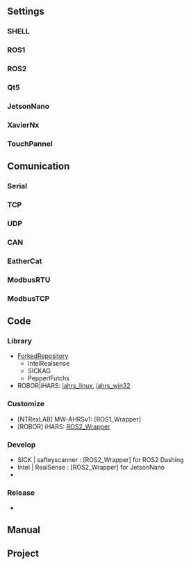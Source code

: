 ## Settings
### SHELL
### ROS1
### ROS2
### Qt5
### JetsonNano
### XavierNx
### TouchPannel
## Comunication
### Serial
### TCP
### UDP
### CAN
### EatherCat
### ModbusRTU
### ModbusTCP
## Code
### Library
* [ForkedRepository](https://github.com/WannaSleep3254/ForkedRepository)
  * IntelRealsense
  * SICKAG
  * PepperlFutchs
* ROBOR|iHARS: [iahrs_linux](https://github.com/page365/iahrs_linux), [iahrs_win32](https://github.com/page365/iahrs_win32)
### Customize
* [NTRexLAB] MW-AHRSv1: [ROS1_Wrapper]
* [ROBOR] iHARS: [ROS2_Wrapper](https://github.com/WannaSleep3254/iAHRS_ros2)

### Develop
* SICK | safteyscanner : [ROS2_Wrapper] for ROS2 Dashing
* Intel | RealSense : [ROS2_Wrapper] for JetsonNano
* 
### Release
*

## Manual


## Project
